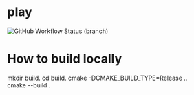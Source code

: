 # play

![GitHub Workflow Status (branch)](https://img.shields.io/github/workflow/status/vladsebesan/play/CMake/main)

# How to build locally
mkdir build. 
cd build. 
cmake -DCMAKE_BUILD_TYPE=Release ..  
cmake --build .  
